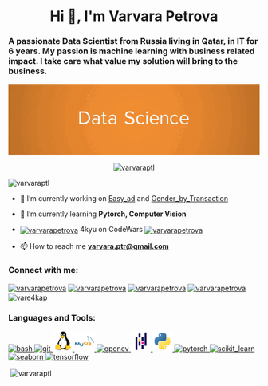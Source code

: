 <h1 align="center">Hi 👋, I'm Varvara Petrova</h1>
<h3 align="left">A passionate Data Scientist from Russia living in Qatar, in IT for 6 years. My passion is machine learning with business related impact. I take care what value my solution will bring to the business.</h3>

<p align="center";"><img src="https://github.com/varvaraptl/varvaraptl/blob/main/HeavenlyTatteredGordonsetter-mobile.gif" alt="Logo"></p>

<p align="center"> <a href="https://github.com/ryo-ma/github-profile-trophy"><img src="https://github-profile-trophy.vercel.app/?username=varvaraptl" alt="varvaraptl" /></a> </p>

<p align="left"> <img src="https://komarev.com/ghpvc/?username=varvaraptl&label=Profile%20views&color=0e75b6&style=flat" alt="varvaraptl" /> </p>

- 🔭 I’m currently working on [Easy_ad](https://github.com/varvaraptl/Our_Poject) and [Gender_by_Transaction](https://github.com/varvaraptl/Gender_by_transactions)

- 🌱 I’m currently learning **Pytorch, Computer Vision**

- <a href="https://www.codewars.com/users/Varvaraptl" target="blank"><img align="center" src="https://docs.codewars.com/logo.svg" alt="varvarapetrova" height="17" width="17" /></a> 4kyu on CodeWars <a href="https://www.codewars.com/users/Varvaraptl" target="blank"><img align="center" src="https://lh3.googleusercontent.com/7neHb934puelBjawulm7LFu4sMPOJxuMma5WUaaJi9pPdAxoa2O05AamIEXZqVK5iOaQI7YR3Ezexl3UOY4fEVRfIyFZWJ3cAcgitcUO7Q106utak358tnRSm8uF_PgsPXEydQD21uVYuoXNEcJiApfBQ7FKvsH4SK2g_LMiJs_x8jHcscHRcHEskt1QgL1IhjhfNczJhwmm3gh_A2IL2SdEeCMAk786c1j8xByfIAJZ7tu7iDKfL8ENySj2Ye-0jKeO3MUwmPwxLRedAeYgs2gIjnhsAZm2VXfP62I2h_X_nSdoPAzfvlVhD5EwyeFw8byEoUV9M8CLP4m6srXpKmYPqO2OboY3mnPPHZPkdadd4603ojHcgAwjMOeTDVyRaJ49jEfZZ53SJ7JCfUd89KVZg8-YoQJgUdVnK--6hZBrQfn3uvZscbXZdc5UF6214_48q0jBhkPBQA_F3oj3j4ubevbJ3FFcn7igWReyaCzuVk0S_96yqOdPCOQEfQBCqAudA5s5ePPIWy3jag7Ngpo-BcrgAYGJOrJZmg0jo_0qh3sHrXZFWAxR24ZIVNxoc0kpLFLab9FDgms6wOVTECnbBNgMqREAI59s4_0mQ4k_BNYAGfcNkthAoo_bypPeg2rEpu5uNkHaeX8FgJz4Kv9yFuGswMadbmI3OiuUfWkRUqrqZwRW8V50-IiiOsf-himxWKh2OCIrsFfmXaUr5YZJU5PSIBj2j_vIIYcCGjGbYYxxZRQETL3O8BIbXCTg-BcbQEt_JjWNIxLmwq2ISYI8JFNQIX4q40t6n17bj9saVkxZpx_XTZJTAloN2N8LBl1WwlILoxk43wUnf7wKW-BipfxglI4GeC0dKRjym5pyIlZXb7gm828T_9KoPvRMTQoCNOTeM0_osaDJ8B2t4F4tqF763wFrXIp3wuY5r0ouJgoeFan9ujeRd0xc5ffs-elOPwrdReDPBI4Tmw=w439-h74-no?authuser=0" alt="varvarapetrova" height="50" width="280" /></a>

- 📫 How to reach me **varvara.ptr@gmail.com**

<h3 align="left">Connect with me:</h3>
<p align="left">
<a href="https://t.me/varvarapetroval" target="blank"><img align="center" src="https://i.pinimg.com/originals/6c/38/5d/6c385d1722eec2c5a10d2808d6ef6b96.png" alt="varvarapetrova" height="35" width="40" /></a>
<a href="https://www.linkedin.com/in/varvara-petrova/" target="blank"><img align="center" src="https://www.logo.wine/a/logo/LinkedIn/LinkedIn-Logo.wine.svg" alt="varvarapetrova" height="70" width="100" /></a>
<a href="varvara.ptr@gmail.com" target="blank"><img align="center" src="https://upload.wikimedia.org/wikipedia/commons/thumb/4/4e/Mail_%28iOS%29.svg/2048px-Mail_%28iOS%29.svg.png" alt="varvarapetrova" height="35" width="40" /></a>
<a href="https://kaggle.com/varvarapetrova" target="blank"><img align="center" src="https://raw.githubusercontent.com/rahuldkjain/github-profile-readme-generator/master/src/images/icons/Social/kaggle.svg" alt="varvarapetrova" height="30" width="40" /></a>
<a href="https://instagram.com/vare4kap" target="blank"><img align="center" src="https://raw.githubusercontent.com/rahuldkjain/github-profile-readme-generator/master/src/images/icons/Social/instagram.svg" alt="vare4kap" height="30" width="40" /></a>
</p>

<h3 align="left">Languages and Tools:</h3>
<p align="left"> <a href="https://www.gnu.org/software/bash/" target="_blank" rel="noreferrer"> <img src="https://www.vectorlogo.zone/logos/gnu_bash/gnu_bash-icon.svg" alt="bash" width="40" height="40"/> </a> <a href="https://git-scm.com/" target="_blank" rel="noreferrer"> <img src="https://www.vectorlogo.zone/logos/git-scm/git-scm-icon.svg" alt="git" width="40" height="40"/> </a> <a href="https://www.linux.org/" target="_blank" rel="noreferrer"> <img src="https://raw.githubusercontent.com/devicons/devicon/master/icons/linux/linux-original.svg" alt="linux" width="40" height="40"/> </a> <a href="https://www.mysql.com/" target="_blank" rel="noreferrer"> <img src="https://raw.githubusercontent.com/devicons/devicon/master/icons/mysql/mysql-original-wordmark.svg" alt="mysql" width="40" height="40"/> </a> <a href="https://opencv.org/" target="_blank" rel="noreferrer"> <img src="https://www.vectorlogo.zone/logos/opencv/opencv-icon.svg" alt="opencv" width="40" height="40"/> </a> <a href="https://pandas.pydata.org/" target="_blank" rel="noreferrer"> <img src="https://raw.githubusercontent.com/devicons/devicon/2ae2a900d2f041da66e950e4d48052658d850630/icons/pandas/pandas-original.svg" alt="pandas" width="40" height="40"/> </a> <a href="https://www.python.org" target="_blank" rel="noreferrer"> <img src="https://raw.githubusercontent.com/devicons/devicon/master/icons/python/python-original.svg" alt="python" width="40" height="40"/> </a> <a href="https://pytorch.org/" target="_blank" rel="noreferrer"> <img src="https://www.vectorlogo.zone/logos/pytorch/pytorch-icon.svg" alt="pytorch" width="40" height="40"/> </a> <a href="https://scikit-learn.org/" target="_blank" rel="noreferrer"> <img src="https://upload.wikimedia.org/wikipedia/commons/0/05/Scikit_learn_logo_small.svg" alt="scikit_learn" width="40" height="40"/> </a> <a href="https://seaborn.pydata.org/" target="_blank" rel="noreferrer"> <img src="https://seaborn.pydata.org/_images/logo-mark-lightbg.svg" alt="seaborn" width="40" height="40"/> </a> <a href="https://www.tensorflow.org" target="_blank" rel="noreferrer"> <img src="https://www.vectorlogo.zone/logos/tensorflow/tensorflow-icon.svg" alt="tensorflow" width="40" height="40"/> </a> </p>

<p>&nbsp;<img align="center" src="https://github-readme-stats.vercel.app/api?username=varvaraptl&show_icons=true&locale=en" alt="varvaraptl" /></p>
